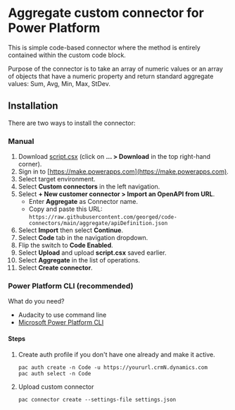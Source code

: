 
# Aggregate custom connector for Power Platform

This is simple code-based connector where the method is entirely contained within the custom code block.

Purpose of the connector is to take an array of numeric values or an array of objects that have a numeric property and return standard aggregate values: Sum, Avg, Min, Max, StDev.

## Installation

There are two ways to install the connector:

### Manual

1. Download [script.csx](https://github.com/georged/code-connectors/blob/main/aggregate/script.csx) (click on **... > Download** in the top right-hand corner).
2. Sign in to [https://make.powerapps.com](https://make.powerapps.com).
3. Select target environment.
4. Select **Custom connectors** in the left navigation.
5. Select **+ New customer connector > Import an OpenAPI from URL**.
   * Enter **Aggregate** as Connector name.
   * Copy and paste this URL: `https://raw.githubusercontent.com/georged/code-connectors/main/aggregate/apiDefinition.json` 
6. Select **Import** then select **Continue**.
7. Select **Code** tab in the navigation dropdown.
8. Flip the switch to **Code Enabled**.
9. Select **Upload** and upload **script.csx** saved earlier.
10. Select **Aggregate** in the list of operations.
11. Select **Create connector**.

### Power Platform CLI (recommended)

What do you need?

* Audacity to use command line
* [Microsoft Power Platform CLI](https://learn.microsoft.com/power-platform/developer/cli/introduction)

#### Steps

1. Create auth profile if you don't have one already and make it active.

   ```shell
   pac auth create -n Code -u https://yoururl.crmN.dynamics.com
   pac auth select -n Code
   ```

1. Upload custom connector

   ```shell
   pac connector create --settings-file settings.json
   ```
